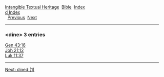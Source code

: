 [Intangible Textual Heritage](../../index)  [Bible](../index) 
[Index](index)   
[d Index](_d_)  
  [Previous](c03158)  [Next](c03160) 

------------------------------------------------------------------------

### &lt;dine&gt; 3 entries

[Gen 43:16](../kjv/gen043.htm#016)  
[Joh 21:12](../kjv/joh021.htm#012)  
[Luk 11:37](../kjv/luk011.htm#037)  

------------------------------------------------------------------------

[Next: dined (1)](c03160)
